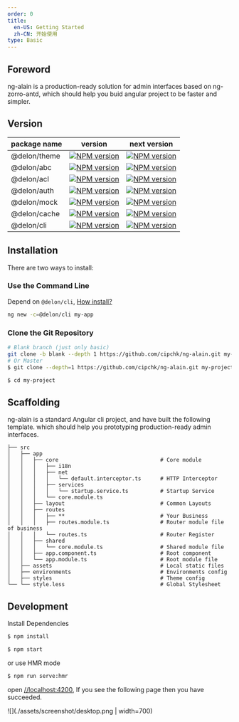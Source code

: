 ```yaml
---
order: 0
title:
  en-US: Getting Started
  zh-CN: 开始使用
type: Basic
---
```


## Foreword

ng-alain is a production-ready solution for admin interfaces based on ng-zorro-antd, which should help you buid angular project to be faster and simpler.

## Version

| package name | version | next version |
| ------------ |:-----:|:----------:|
| @delon/theme | [![NPM version](https://img.shields.io/npm/v/@delon/theme.svg)](https://www.npmjs.com/package/@delon/theme) | [![NPM version](https://img.shields.io/npm/v/@delon/theme/next.svg)](https://www.npmjs.com/package/@delon/theme) |
| @delon/abc | [![NPM version](https://img.shields.io/npm/v/@delon/abc.svg)](https://www.npmjs.com/package/@delon/abc) | [![NPM version](https://img.shields.io/npm/v/@delon/abc/next.svg)](https://www.npmjs.com/package/@delon/abc) |
| @delon/acl | [![NPM version](https://img.shields.io/npm/v/@delon/acl.svg)](https://www.npmjs.com/package/@delon/acl) | [![NPM version](https://img.shields.io/npm/v/@delon/acl/next.svg)](https://www.npmjs.com/package/@delon/acl) |
| @delon/auth | [![NPM version](https://img.shields.io/npm/v/@delon/auth.svg)](https://www.npmjs.com/package/@delon/auth) | [![NPM version](https://img.shields.io/npm/v/@delon/auth/next.svg)](https://www.npmjs.com/package/@delon/auth) |
| @delon/mock | [![NPM version](https://img.shields.io/npm/v/@delon/mock.svg)](https://www.npmjs.com/package/@delon/mock) | [![NPM version](https://img.shields.io/npm/v/@delon/mock/next.svg)](https://www.npmjs.com/package/@delon/mock) |
| @delon/cache | [![NPM version](https://img.shields.io/npm/v/@delon/cache.svg)](https://www.npmjs.com/package/@delon/cache) | [![NPM version](https://img.shields.io/npm/v/@delon/cache/next.svg)](https://www.npmjs.com/package/@delon/cache) |
| @delon/cli | [![NPM version](https://img.shields.io/npm/v/@delon/cli.svg)](https://www.npmjs.com/package/@delon/cli) | [![NPM version](https://img.shields.io/npm/v/@delon/cli/next.svg)](https://www.npmjs.com/package/@delon/cli) |

## Installation

There are two ways to install:

### Use the Command Line

Depend on `@delon/cli`, [How install?](http://ng-alain.com/docs/cli)

```bash
ng new -c=@delon/cli my-app
```

### Clone the Git Repository

```bash
# Blank branch (just only basic)
git clone -b blank --depth 1 https://github.com/cipchk/ng-alain.git my-project
# Or Master
$ git clone --depth=1 https://github.com/cipchk/ng-alain.git my-project

$ cd my-project
```

## Scaffolding

ng-alain is a standard Angular cli project, and have built the following template. which should help you prototyping production-ready admin interfaces.

```
├── src
│   ├── app
│   │   ├── core                                # Core module
│   │   │   ├── i18n
│   │   │   ├── net
│   │   │   │   └── default.interceptor.ts      # HTTP Interceptor
│   │   │   ├── services
│   │   │   │   └── startup.service.ts          # Startup Service
│   │   │   └── core.module.ts
│   │   ├── layout                              # Common Layouts
│   │   ├── routes
│   │   │   ├── **                              # Your Business
│   │   │   ├── routes.module.ts                # Router module file of business
│   │   │   └── routes.ts                       # Router Register
│   │   ├── shared
│   │   │   └── core.module.ts                  # Shared module file
│   │   ├── app.component.ts                    # Root component
│   │   └── app.module.ts                       # Root module file
│   ├── assets                                  # Local static files
│   ├── environments                            # Environments config
│   ├── styles                                  # Theme config
└── └── style.less                              # Global Stylesheet
```

## Development

Install Dependencies

```bash
$ npm install
```

```bash
$ npm start
```

or use HMR mode

```bash
$ npm run serve:hmr
```

open [//localhost:4200](//localhost:4200), If you see the following page then you have succeeded.

![](./assets/screenshot/desktop.png | width=700)
